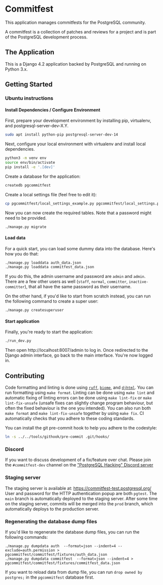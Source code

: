 # Commitfest

This application manages commitfests for the PostgreSQL community.

A commitfest is a collection of patches and reviews for a project and is part of the PostgreSQL development process.

## The Application

This is a Django 4.2 application backed by PostgreSQL and running on Python 3.x.

## Getting Started

### Ubuntu instructions

#### Install Dependencies / Configure Environment

First, prepare your development environment by installing pip, virtualenv, and postgresql-server-dev-X.Y.

```bash
sudo apt install python-pip postgresql-server-dev-14
```

Next, configure your local environment with virtualenv and install local dependencies.

```bash
python3 -m venv env
source env/bin/activate
pip install -e '.[dev]'
```

Create a database for the application:

```bash
createdb pgcommitfest
```

Create a local settings file (feel free to edit it):

```bash
cp pgcommitfest/local_settings_example.py pgcommitfest/local_settings.py
```

Now you can now create the required tables. Note that a password might need to
be provided.

```bash
./manage.py migrate
```

#### Load data
For a quick start, you can load some dummy data into the database. Here's how
you do that:

```bash
./manage.py loaddata auth_data.json
./manage.py loaddata commitfest_data.json
```

If you do this, the admin username and password are `admin` and `admin`. There
are a few other users as well (`staff`, `normal`, `committer`,
`inactive-committer`), that all have the same password as their username.

On the other hand, if you'd like to start from scratch instead, you can run the
following command to create a super user:

```bash
./manage.py createsuperuser
```

#### Start application
Finally, you're ready to start the application:

```bash
./run_dev.py
```

Then open http://localhost:8007/admin to log in. Once redirected to the Django
admin interface, go back to the main interface. You're now logged in.

## Contributing

Code formatting and linting is done using [`ruff`], [`biome`], and [`djhtml`].
You can run formatting using `make format`. Linting can be done using `make
lint` and automatic fixing of linting errors can be done using `make lint-fix`
or `make lint-fix-unsafe` (unsafe fixes can slightly change program behaviour,
but often the fixed behaviour is the one you intended). You can also run both
`make format` and `make lint-fix-unsafe` together by using `make fix`. CI
automatically checks that you adhere to these coding standards.

You can install the git pre-commit hook to help you adhere to the codestyle:

```bash
ln -s ../../tools/githook/pre-commit .git/hooks/
```

[`ruff`]: https://docs.astral.sh/ruff/
[`biome`]: https://biomejs.dev/
[`djhtml`]: https://github.com/rtts/djhtml

### Discord

If you want to discuss development of a fix/feature over chat. Please join the
`#commitfest-dev` channel on the ["PostgreSQL Hacking" Discord server][1]

[1]: https://discord.gg/XZy2DXj7Wz

### Staging server

The staging server is available at: <https://commitfest-test.postgresql.org/>
User and password for the HTTP authentication popup are both `pgtest`. The
`main` branch is automatically deployed to the staging server. After some time
on the staging server, commits will be merged into the `prod` branch, which
automatically deploys to the production server.

### Regenerating the database dump files

If you'd like to regenerate the database dump files, you can run the following commands:
```
./manage.py dumpdata auth  --format=json --indent=4 --exclude=auth.permission > pgcommitfest/commitfest/fixtures/auth_data.json
./manage.py dumpdata commitfest  --format=json --indent=4 > pgcommitfest/commitfest/fixtures/commitfest_data.json
```

If you want to reload data from dump file, you can run `drop owned by postgres;` in the `pgcommitfest` database first.
